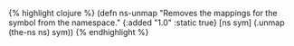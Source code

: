 {% highlight clojure %}
(defn ns-unmap
  "Removes the mappings for the symbol from the namespace."
  {:added "1.0"
   :static true}
  [ns sym]
  (.unmap (the-ns ns) sym))
{% endhighlight %}
